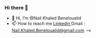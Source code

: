 ### Hi there 👋

- 👋 Hi, I’m @Nail Khaled Beneloualid
- 📫 How to reach me 
<a href = https://www.linkedin.com/in/nail-khaled-beneloualid> Linkedin </a>
Gmail : Nail.Khaled.Beneloualid@gmail.com
-->
